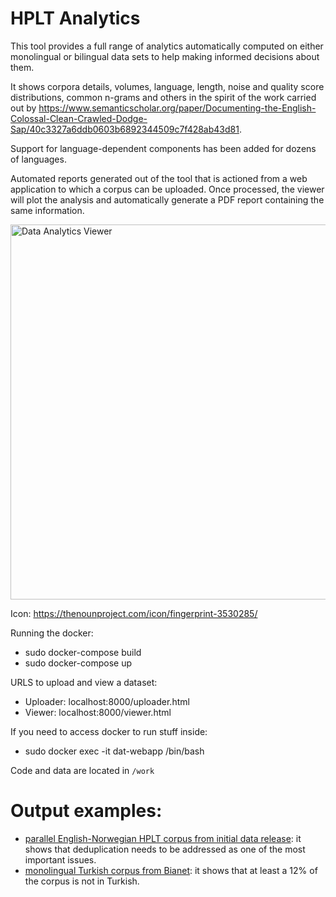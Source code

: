 # HPLT Analytics

This tool provides a full range of analytics automatically computed on either monolingual or bilingual data sets to help making informed decisions about them. 

It shows corpora details, volumes, language, length, noise and quality score distributions, common n-grams and others in the spirit of the work carried out by https://www.semanticscholar.org/paper/Documenting-the-English-Colossal-Clean-Crawled-Dodge-Sap/40c3327a6ddb0603b6892344509c7f428ab43d81. 

Support for language-dependent components has been added for dozens of languages. 

Automated reports generated out of the tool that is actioned from a web application to which a corpus can be uploaded. Once processed, the viewer will plot the analysis and automatically generate a PDF report containing the same information. 

<img alt="Data Analytics Viewer" src="https://github.com/hplt-project/data-analytics-tool/blob/main/img/data-viewer.png" width=600 />

Icon: https://thenounproject.com/icon/fingerprint-3530285/

Running the docker:

* sudo docker-compose build
* sudo docker-compose up

URLS to upload and view a dataset: 
* Uploader: localhost:8000/uploader.html
* Viewer: localhost:8000/viewer.html

If you need to access docker to run stuff inside:
* sudo docker exec -it dat-webapp /bin/bash

Code and data are located in `/work`

# Output examples: 

- [parallel English-Norwegian HPLT corpus from initial data release](https://github.com/hplt-project/data-analytics-tool/blob/main/img/HPLTen-nn.png): it shows that deduplication needs to be addressed as one of the most important issues.
- [monolingual Turkish corpus from Bianet](https://github.com/hplt-project/data-analytics-tool/blob/main/img/bianet.tr.png): it shows that at least a 12% of the corpus is not in Turkish.  
